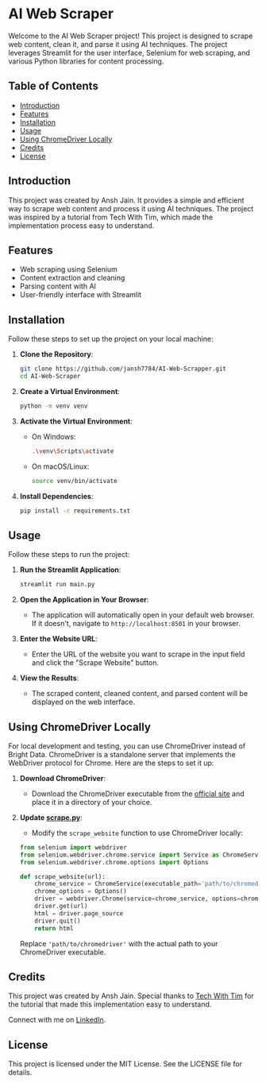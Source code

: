 # AI Web Scraper

Welcome to the AI Web Scraper project! This project is designed to scrape web content, clean it, and parse it using AI techniques. The project leverages Streamlit for the user interface, Selenium for web scraping, and various Python libraries for content processing.



## Table of Contents
- [Introduction](#introduction)
- [Features](#features)
- [Installation](#installation)
- [Usage](#usage)
- [Using ChromeDriver Locally](#using-chromedriver-locally)
- [Credits](#credits)
- [License](#license)

## Introduction

This project was created by Ansh Jain. It provides a simple and efficient way to scrape web content and process it using AI techniques. The project was inspired by a tutorial from Tech With Tim, which made the implementation process easy to understand.

## Features

- Web scraping using Selenium
- Content extraction and cleaning
- Parsing content with AI
- User-friendly interface with Streamlit

## Installation

Follow these steps to set up the project on your local machine:

1. **Clone the Repository**:
    ```sh
    git clone https://github.com/jansh7784/AI-Web-Scrapper.git
    cd AI-Web-Scraper
    ```

2. **Create a Virtual Environment**:
    ```sh
    python -m venv venv
    ```

3. **Activate the Virtual Environment**:
    - On Windows:
        ```sh
        .\venv\Scripts\activate
        ```
    - On macOS/Linux:
        ```sh
        source venv/bin/activate
        ```

4. **Install Dependencies**:
    ```sh
    pip install -r requirements.txt
    ```

## Usage

Follow these steps to run the project:

1. **Run the Streamlit Application**:
    ```sh
    streamlit run main.py
    ```

2. **Open the Application in Your Browser**:
    - The application will automatically open in your default web browser. If it doesn't, navigate to `http://localhost:8501` in your browser.

3. **Enter the Website URL**:
    - Enter the URL of the website you want to scrape in the input field and click the "Scrape Website" button.

4. **View the Results**:
    - The scraped content, cleaned content, and parsed content will be displayed on the web interface.

## Using ChromeDriver Locally

For local development and testing, you can use ChromeDriver instead of Bright Data. ChromeDriver is a standalone server that implements the WebDriver protocol for Chrome. Here are the steps to set it up:

1. **Download ChromeDriver**:
    - Download the ChromeDriver executable from the [official site](https://sites.google.com/a/chromium.org/chromedriver/downloads) and place it in a directory of your choice.

2. **Update [scrape.py](http://_vscodecontentref_/1)**:
    - Modify the `scrape_website` function to use ChromeDriver locally:
    ```python
    from selenium import webdriver
    from selenium.webdriver.chrome.service import Service as ChromeService
    from selenium.webdriver.chrome.options import Options

    def scrape_website(url):
        chrome_service = ChromeService(executable_path='path/to/chromedriver')
        chrome_options = Options()
        driver = webdriver.Chrome(service=chrome_service, options=chrome_options)
        driver.get(url)
        html = driver.page_source
        driver.quit()
        return html
    ```

    Replace `'path/to/chromedriver'` with the actual path to your ChromeDriver executable.

## Credits

This project was created by Ansh Jain. Special thanks to [Tech With Tim](https://www.youtube.com/watch?v=Oo8-nEuDBkk&ab_channel=TechWithTim) for the tutorial that made this implementation easy to understand.

Connect with me on [LinkedIn](https://linkedin.com/in/ansh--jain).

## License

This project is licensed under the MIT License. See the LICENSE file for details.


